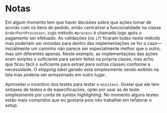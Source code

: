 # Notas

Em algum momento tem que haver decisões sobre que ações tomar de acordo com os itens do pedido, então centralizei a funcionalidade na classe `OrderPostProcessor`, cujo método `#process` é chamado logo após o pagamento ser efetuado.
As validações (os `if`) ficaram todas neste método mas poderiam ser movidas para dentro das implementações se for o caso—inicialmente um caminho não parece ser especialmente melhor que o outro, mas sim diferentes apenas.
Neste exemplo, as implementações das ações eram simples o suficiente para serem feitas na própria classe, mas acho que ficou fácil o suficiente para extrair para outras classes conforme a necessidade.
O _shipping label_ gerado está simplesmente sendo exibido na tela mas poderia ser armazenado em outro lugar.

Aproveitei o incentivo dos testes para testar o `minitest`.  Gostei que ele tem sintaxes de testes e de especificações, optei por usar as de teste simplesmente por conta de _syntax highlighting_.
No momento alguns testes estão mais compridos que eu gostaria pois não trabalhei em refatorar o _setup_.
